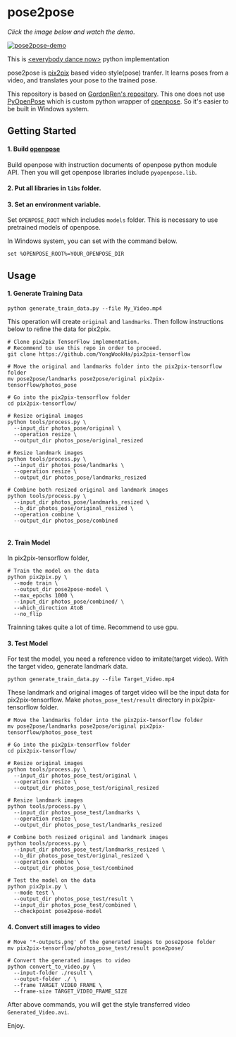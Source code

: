 
# pose2pose

*Click the image below and watch the demo.*

[![pose2pose-demo](http://img.youtube.com/vi/Nc0LNrzDeXQ/0.jpg)](https://youtu.be/Nc0LNrzDeXQ)

This is [\<everybody  dance  now\>](https://arxiv.org/pdf/1808.07371.pdf) python implementation

pose2pose is [pix2pix](https://github.com/affinelayer/pix2pix-tensorflow) based video style(pose) tranfer.
It learns poses from a video, and translates your pose to the trained pose.  

This repository is based on [GordonRen's repository](https://github.com/GordonRen/pose2pose). This one does not use [PyOpenPose](https://github.com/FORTH-ModelBasedTracker/PyOpenPose/issues/10) which is custom python wrapper of [openpose](https://github.com/CMU-Perceptual-Computing-Lab/openpose). So it's easier to be built in Windows system.

## Getting Started

#### 1. Build [openpose](https://github.com/CMU-Perceptual-Computing-Lab/openpose)
Build openpose with instruction documents of openpose python module API.
Then you will get openpose libraries include `pyopenpose.lib`.

#### 2. Put all libraries in `libs` folder.

#### 3. Set an environment variable.
Set `OPENPOSE_ROOT` which includes `models` folder.  This is necessary to use pretrained models of openpose.

In Windows system, you can set with the command below.
```
set %OPENPOSE_ROOT%=YOUR_OPENPOSE_DIR 
```

## Usage

#### 1. Generate Training Data
```
python generate_train_data.py --file My_Video.mp4
```

This operation will create `original` and `landmarks`.
Then follow instructions below to refine the data for pix2pix.

```
# Clone pix2pix TensorFlow implementation.
# Recommend to use this repo in order to proceed.
git clone https://github.com/YongWookHa/pix2pix-tensorflow

# Move the original and landmarks folder into the pix2pix-tensorflow folder
mv pose2pose/landmarks pose2pose/original pix2pix-tensorflow/photos_pose

# Go into the pix2pix-tensorflow folder
cd pix2pix-tensorflow/

# Resize original images
python tools/process.py \
  --input_dir photos_pose/original \
  --operation resize \
  --output_dir photos_pose/original_resized
  
# Resize landmark images
python tools/process.py \
  --input_dir photos_pose/landmarks \
  --operation resize \
  --output_dir photos_pose/landmarks_resized
  
# Combine both resized original and landmark images
python tools/process.py \
  --input_dir photos_pose/landmarks_resized \
  --b_dir photos_pose/original_resized \
  --operation combine \
  --output_dir photos_pose/combined
  
```

#### 2. Train Model

In pix2pix-tensorflow folder,

```
# Train the model on the data
python pix2pix.py \
  --mode train \
  --output_dir pose2pose-model \
  --max_epochs 1000 \
  --input_dir photos_pose/combined/ \
  --which_direction AtoB
  --no_flip
```

Trainning takes quite a lot of time. Recommend to use gpu.

#### 3. Test Model

For test the model, you need a reference video to imitate(target video).
With the target video, generate landmark data.

```
python generate_train_data.py --file Target_Video.mp4
```

These landmark and original images of target video will be the input data for pix2pix-tensorflow.
Make `photos_pose_test/result` directory in pix2pix-tensorflow folder.

```
# Move the landmarks folder into the pix2pix-tensorflow folder
mv pose2pose/landmarks pose2pose/original pix2pix-tensorflow/photos_pose_test

# Go into the pix2pix-tensorflow folder
cd pix2pix-tensorflow/

# Resize original images
python tools/process.py \
  --input_dir photos_pose_test/original \
  --operation resize \
  --output_dir photos_pose_test/original_resized
  
# Resize landmark images
python tools/process.py \
  --input_dir photos_pose_test/landmarks \
  --operation resize \
  --output_dir photos_pose_test/landmarks_resized
  
# Combine both resized original and landmark images
python tools/process.py \
  --input_dir photos_pose_test/landmarks_resized \
  --b_dir photos_pose_test/original_resized \
  --operation combine \
  --output_dir photos_pose_test/combined

# Test the model on the data
python pix2pix.py \
  --mode test \
  --output_dir photos_pose_test/result \
  --input_dir photos_pose_test/combined \
  --checkpoint pose2pose-model
```

#### 4. Convert still images to video

```
# Move '*-outputs.png' of the generated images to pose2pose folder
mv pix2pix-tensorflow/photos_pose_test/result pose2pose/

# Convert the generated images to video
python convert_to_video.py \
  --input-folder ./result \
  --output-folder ./ \
  --frame TARGET_VIDEO_FRAME \
  --frame-size TARGET_VIDEO_FRAME_SIZE
```

After above commands, you will get the style transferred video `Generated_Video.avi`.

Enjoy.
